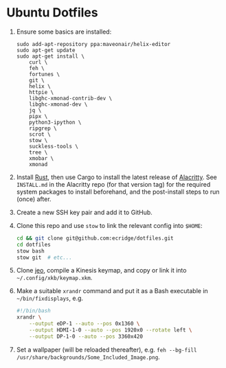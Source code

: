 # Ubuntu Dotfiles

1. Ensure some basics are installed:

   ```
   sudo add-apt-repository ppa:maveonair/helix-editor
   sudo apt-get update
   sudo apt-get install \
       curl \
       feh \
       fortunes \
       git \
       helix \
       httpie \
       libghc-xmonad-contrib-dev \
       libghc-xmonad-dev \
       jq \
       pipx \
       python3-ipython \
       ripgrep \
       scrot \
       stow \
       suckless-tools \
       tree \
       xmobar \
       xmonad
   ```

2. Install [Rust](https://rustup.rs/), then use Cargo to install the latest release of
   [Alacritty](https://github.com/alacritty/alacritty]).  See `INSTALL.md` in the Alacritty repo (for that version tag)
   for the required system packages to install beforehand, and the post-install steps to run (once) after.

3. Create a new SSH key pair and add it to GitHub.

4. Clone this repo and use `stow` to link the relevant config into `$HOME`:

   ```bash
   cd && git clone git@github.com:ecridge/dotfiles.git
   cd dotfiles
   stow bash
   stow git  # etc...
   ```

5. Clone [jeo](https://github.com/ecridge/jeo), compile a Kinesis keymap, and copy or link it into
   `~/.config/xkb/keymap.xkm`.

6. Make a suitable `xrandr` command and put it as a Bash executable in `~/bin/fixdisplays`, e.g.

   ```bash
   #!/bin/bash
   xrandr \
       --output eDP-1 --auto --pos 0x1360 \
       --output HDMI-1-0 --auto --pos 1920x0 --rotate left \
       --output DP-1-0 --auto --pos 3360x420
   ```

7. Set a wallpaper (will be reloaded thereafter), e.g. `feh --bg-fill /usr/share/backgrounds/Some_Included_Image.png`.
